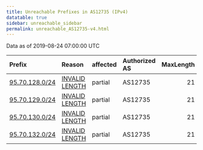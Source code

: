 ```yaml
---
title: Unreachable Prefixes in AS12735 (IPv4)
datatable: true
sidebar: unreachable_sidebar
permalink: unreachable_AS12735-v4.html
---
```


Data as of 2019-08-24 07:00:00 UTC


<div class="datatable-begin"></div>

| Prefix                                                 | Reason                                                                                                   | affected   | Authorized AS   |   MaxLength | Anchor                                         |   unreachable /24s |
|:-------------------------------------------------------|:---------------------------------------------------------------------------------------------------------|:-----------|:----------------|------------:|:-----------------------------------------------|-------------------:|
| [95.70.128.0/24](https://stat.ripe.net/95.70.128.0/24) | [INVALID LENGTH](https://rpki-validator.ripe.net/announcement-preview?asn=AS12735&prefix=95.70.128.0/24) | partial    | AS12735         |          21 | [RIPE](unreachable_RIPE_NCC_RPKI_Root-v4.html) |                  1 |
| [95.70.129.0/24](https://stat.ripe.net/95.70.129.0/24) | [INVALID LENGTH](https://rpki-validator.ripe.net/announcement-preview?asn=AS12735&prefix=95.70.129.0/24) | partial    | AS12735         |          21 | [RIPE](unreachable_RIPE_NCC_RPKI_Root-v4.html) |                  1 |
| [95.70.130.0/24](https://stat.ripe.net/95.70.130.0/24) | [INVALID LENGTH](https://rpki-validator.ripe.net/announcement-preview?asn=AS12735&prefix=95.70.130.0/24) | partial    | AS12735         |          21 | [RIPE](unreachable_RIPE_NCC_RPKI_Root-v4.html) |                  1 |
| [95.70.132.0/24](https://stat.ripe.net/95.70.132.0/24) | [INVALID LENGTH](https://rpki-validator.ripe.net/announcement-preview?asn=AS12735&prefix=95.70.132.0/24) | partial    | AS12735         |          21 | [RIPE](unreachable_RIPE_NCC_RPKI_Root-v4.html) |                  1 |

<div class="datatable-end"></div>